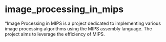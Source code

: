 # image_processing_in_mips
“Image Processing in MIPS is a project dedicated to implementing various image processing algorithms using the MIPS assembly language. The project aims to leverage the efficiency of MIPS.
